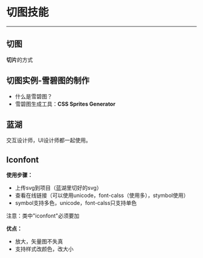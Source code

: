 # 切图技能

***

## 切图

**切片**的方式

## 切图实例-雪碧图的制作

* 什么是雪碧图？
* 雪碧图生成工具：**CSS Sprites Generator**

## 蓝湖

交互设计师，UI设计师都一起使用。

## Iconfont

**使用步骤：**

* 上传svg到项目（蓝湖里切好的svg）
* 查看在线链接（可以使用unicode，font-calss（使用多），stymbol使用）
* symbol支持多色，unicode，font-calss只支持单色

注意：类中"iconfont"必须要加

**优点：**

* 放大，矢量图不失真
* 支持样式改颜色，改大小